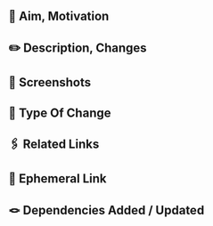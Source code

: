<!-- Sample Template, Uncomment and edit as needed -->
<!-- # #37: WP-CLI plugin installation improvements -->

## 🏹 Aim, Motivation
<!-- 
    What was the sole purpose of the PR ?
    What did the PR aim to achieve ?
    Motivation behind the PR in question ?
-->

## ✏️ Description, Changes
<!-- Description of changes included in the PR ? -->


## 📸 Screenshots
<!-- Include any pictures / screenshots of your change's -->
<!-- BEFORE -->
<!-- <img width="1440" alt="Screenshot 2022-06-30 at 23 20 30" src="https://user-images.githubusercontent.com/38136352/176788291-b7165a67-5f84-4f1f-b9d8-57364d578684.png"> -->
<!-- AFTER -->
<!-- <img width="1440" alt="Screenshot 2022-06-30 at 23 21 40" src="https://user-images.githubusercontent.com/38136352/176788425-1642db84-7588-452a-91bb-d7997107937e.png"> -->
<!-- NA -->

## 👀 Type Of Change
<!-- What sort of change did you make to the overall project's state -->
<!-- Patch ( ie. Non - breaking type of adjustment to codebase, eg. Refactoring code )-->
<!-- Minor( ie. Little to Non-breaking type of adjustment to codebase, eg. Addition of minor feature ) -->
<!-- Major(ie. Breaking type of adjustment to codebase, eg. Addition of major feature)-->
<!-- NA -->

## 🖇 Related Links
<!-- Are there any related tickets to this PR -->
<!--JIRA TICKET: ** ** -->
<!-- MONDAY.COM TICKET: ** [https://adamoc.monday.com/boards/3422690327] -->
<!--(https://aoceallaighaocwebsites.monday.com/boards/2876202409/pulses/2882870195**)/pulses/**
[https://adamoc.monday.com/boards/3422690327] -->
<!-- (https://aoceallaighaocwebsites.monday.com/boards/2876202409/pulses/2882870195**)/pulses/ -->
<!-- NA -->


## 🔗 Ephemeral Link
<!-- Insert testing production link below: -->
<!-- NA -->

## 🪢 Dependencies Added / Updated
<!-- Were any dependencies added / updated with this PR , if so --> 
<!-- Name: Version -->
<!-- To obtain list of all composer packages installed run `composer show -i` -->
<!-- [maximebf](https://github.com/maximebf)/[php-debugbar](https://github.com/maximebf/php-debugbar):  v1.18.1 -->
<!-- NA -->